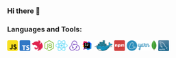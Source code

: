 ### Hi there 👋   
### Languages and Tools: 
<span>
  <img height="25" title="JavaScript" src="https://github.com/Tzhuraveel/icons/blob/master/skils/JavaScript.png">
</span>
<span>
  <img height="25" title="TypeScript" src="https://github.com/Tzhuraveel/icons/blob/master/skils/TypeScript.png">
</span>
<span>
  <img height="25" title="NodeJs" src="https://github.com/Tzhuraveel/icons/blob/master/skils/nestjs.png">
</span>
<span>
  <img height="25" title="NodeJs" src="https://github.com/Tzhuraveel/icons/blob/master/skils/NodeJS.png">
</span>
<span>
  <img height="25" title="React" src="https://github.com/Tzhuraveel/icons/blob/master/skils/React.png">
</span>
<span>
  <img height="25" title="Redux" src="https://github.com/Tzhuraveel/icons/blob/master/skils/Redux.png">
</span>
<span>
  <img height="25" title="IntelijIDEA" src="https://github.com/Tzhuraveel/icons/blob/master/skils/Intelij.png">
</span>
<span>
  <img height="25" title="IntelijIDEA" src="https://github.com/Tzhuraveel/icons/blob/master/skils/docker.png">
</span>
<span>
  <img height="25" title="NPM" src="https://github.com/Tzhuraveel/icons/blob/master/skils/npm.png">
</span>
<span>
  <img height="25" title="YARN" src="https://github.com/Tzhuraveel/icons/blob/master/skils/yarn.png">
</span>
<span>
  <img height="25" title="MongoDB" src="https://github.com/Tzhuraveel/icons/blob/master/skils/MongoDB.png">
</span>
<span>
  <img height="25" title="MySQL" src="https://github.com/Tzhuraveel/icons/blob/master/skils/MySQL.png">
</span> 


<!--
**Tzhuraveel/Tzhuraveel** is a ✨ _special_ ✨ repository because its `README.md` (this file) appears on your GitHub profile.

Here are some ideas to get you started:

- 🔭 I’m currently working on ...
- 🌱 I’m currently learning ...
- 👯 I’m looking to collaborate on ...
- 🤔 I’m looking for help with ...
- 💬 Ask me about ...
- 📫 How to reach me: ...
- 😄 Pronouns: ...
- ⚡ Fun fact: ...
-->
